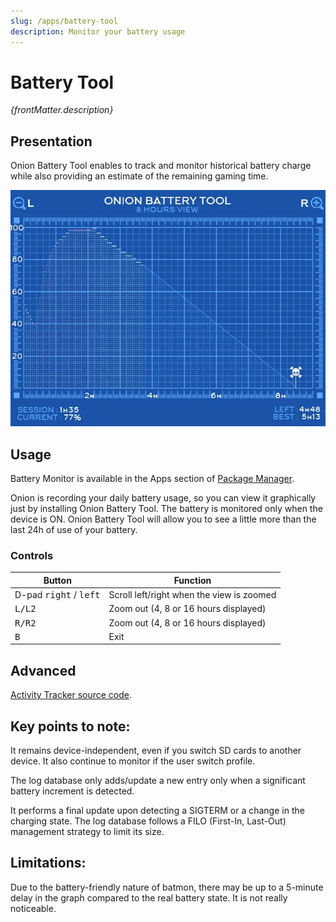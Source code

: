 ```yaml
---
slug: /apps/battery-tool
description: Monitor your battery usage
---
```


#  Battery Tool
<p><i>{frontMatter.description}</i></p>


## Presentation

Onion Battery Tool enables to track and monitor historical battery charge while also providing an estimate of the remaining gaming time.

![](./assets/battery-monitor.webp)


## Usage

Battery Monitor is available in the Apps section of [Package Manager](package-manager).

Onion is recording your daily battery usage, so you can view it graphically just by installing Onion Battery Tool. The battery is monitored only when the device is ON. 
Onion Battery Tool will allow you to see a little more than the last 24h of use of your battery.




### Controls

| Button          | Function                                 |
| --------------- | -----------------------------------      |
| D-pad <kbd>right</kbd> / <kbd>left</kbd> | Scroll left/right when the view is zoomed  |
| <kbd>L/L2</kbd>    | Zoom out (4, 8 or 16 hours displayed) |
| <kbd>R/R2</kbd>    | Zoom out (4, 8 or 16 hours displayed) |
| <kbd>B</kbd>    | Exit                                     |



## Advanced

[Activity Tracker source code](https://github.com/OnionUI/Onion/tree/main/src/batteryMonitorUI).


## Key points to note:

It remains device-independent, even if you switch SD cards to another device. It also continue to monitor if the user switch profile.

The log database only adds/update a new entry only when a significant battery increment is detected.

It performs a final update upon detecting a SIGTERM or a change in the charging state.
The log database follows a FILO (First-In, Last-Out) management strategy to limit its size.

## Limitations:

Due to the battery-friendly nature of batmon, there may be up to a 5-minute delay in the graph compared to the real battery state. It is not really noticeable.
